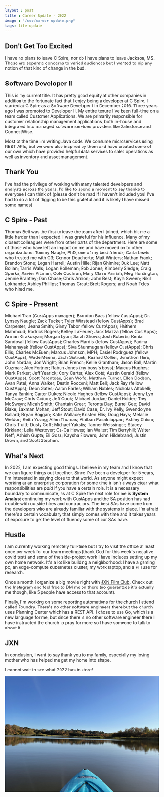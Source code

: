 ```yaml
---
layout : post
title : Career Update - 2022
image : "/seo/career-update.png"
tags: life-update
---
```


## Don't Get Too Excited

I have no plans to leave C Spire, nor do I have plans to leave Jackson, MS. These are separate concerns to varied audiences but I wanted to nip any notion of that kind of change in the bud.

## Software Developer II

This is my current title. It has pretty good equity at other companies in addition to the fortunate fact that I enjoy being a developer at C Spire. I started at C Spire as a Software Developer I in December 2016. Three years ago I was promoted to Developer II. My entire tenure I've been full-time on a team called Customer Applications. We are primarily responsible for customer relationship management applications, both in-house and integrated into managed software services providers like Salesforce and ConnectWise.

Most of the time I'm writing Java code. We consume microservices using REST APIs, but we were also inspired by them and have created some of our own which have provided helpful data services to sales operations as well as inventory and asset management.

## Thank You

I've had the privilege of working with many talented developers and analysts across the years. I'd like to spend a moment to say thanks to everyone I can think of (please don't be mad if I haven't included you! I've had to do a lot of digging to be this grateful and it is likely I have missed some names)  

## C Spire - Past

Thomas Bell was the first to leave the team after I joined, which hit me a little harder than I expected. I was grateful for his influence. Many of my closest colleagues were from other parts of the department. Here are some of those who have left an impact on me and have moved on to other organizations: Tommy Naugle, PhD, one of my best friends; Carla Lewis who trusted me with C3; Connor Dougherty; Matt Winters; Nathan Frank; Brandon Stone; Logan Harrell; Austin Hille; Rijan Ghimire; Duk Lee; Matt Bolian; Tarris Walls; Logan Holleman; Rob Jones; Kimberly Sledge; Craig Sparks; Xavier Pittman; Cole Cochran; Mary Claire Parrish; Meg Huntington; Jennie Brantley; Dan Chase; Chris Armon; John Best; Kayla Sween; Nikil Lokhande; Ashley Phillips; Thomas Grout; Brett Rogers; and Noah Toles who hired me.

## C Spire - Present

Michael Tran (CustApps manager); Brandon Baas (fellow CustApps); Dr. Lynsey Naugle; Zack Tucker; Tyler Winstead (fellow CustApps); Brad Carpenter; Jeana Smith; Ginny Tabor (fellow CustApps); Haithem Mahmoud; Rodrick Rogers; Kelley LaFleuer; Jack Mazza (fellow CustApps); Arman Kirakosyan; Morgan Lyon; Sarah Shows; Josh Roberts; Kenia Sandoval (fellow CustApps); Charles Mardis (fellow CustApps); Padma Mahanayak (fellow CustApps); Siva Shunmugam (fellow CustApps); Chris Ellis; Charles McEuen; Marcus Johnson, MPH; Dasiel Rodriguez (fellow CustApps); Wade Meena; Zach Sistrunk; Rashad Collier; Jonathon Hare; John Nordan; Jon Wright; Brian French; Kellie Grantham; Jason Ball; Martin Guzman; Alex Fortner; Rabun Jones (my boss's boss); Marcus Hughes; Mark Parker; Jeff Yearick; Cory Carter; Alex Coté; Austin Gerald (fellow CustApps); Scott Parenteau; Sean Wolfe; Matthew Turner; Ellen Dodson; Avan Patel; Anna Walker; Dustin Rocconi; Matt Bell; Jack Ray (fellow CustApps); Deon Gates; Aaron Earles; William Nobles; Nicholas Altobelli; Tanya Rankin; Carter Dukes; Nicole Hughes (fellow CustApps); Jenny Lyn McCraw; Chris Cotton; Jeff Cook; Michael Jordan; Daniel Holder; Trey McSweyn; Micah Smith; Chantain Greer; Teronta Day; Burrel Gee; David Blake; Laxman Mohan; Jeff Stout; David Case; Dr. Ivy Kelly; Gwendolyne Ballard; Bryan Boggan; Katie Wallace; Kristen Ellis; Doug Hays; Melanie Weldon; Keith Young; Allen Thomas; Athiban Panalniappan; Ashley Chism; Chris Truitt; Dusty Goff; Michael Yakstis; Tanner Weissinger; Stacey Kirkland; Lelia Westover; Ca-Ca Hewes; Ian Walter; Tim Berryhill; Walter Neff; Ashish Gupta; Eli Goss; Kaysha Flowers; John Hildebrand; Justin Brown; and Scott Stephan.

## What's Next

In 2022, I am expecting good things. I believe in my team and I know that we can figure things out together. Since I've been a developer for 5 years, I'm interested in staying close to that world. As anyone might expect working at an enterprise corporation for some time it isn't always clear what responsibilities are _paid_ if you have a certain role. It is a necessary boundary to communicate, as at C Spire the next role for me is **System Analyst** continuing my work with CustApps and the SA position has had trouble with outside hires and contractors. The best SAs have come from the developers who are already familiar with the systems in place. I'm afraid there's a certain vocabulary that simply comes with time and it takes years of exposure to get the level of fluency some of our SAs have.

## Hustle

I am currently working remotely full-time but I try to visit the office at least once per week for our team meetings (thank God for this week's negative covid test) and some of the side-project work I have includes setting up my own home network. It's a lot like building a neighborhood: I have a gaming pc, an edge-compute kubernetes cluster, my work laptop, and a Pi I use for research.

Once a month I organize a big movie night with [JXN Film Club](jxnfilm.club). Check out the [Instagram](instagram.com/jxnfilmclub) and feel free to DM me on there (no guarantees it's actually me though, like 5 people have access to that account).

Finally, I'm working on some reporting automations for the church I attend called Foundry. There's no other software engineers there but the church uses Planning Center which has a REST API. I chose to use Go, which is a new language for me, but since there is no other software engineer there I have instructed the church to pray for more so I have someone to talk to about it.

## JXN

In conclusion, I want to say thank you to my family, especially my loving mother who has helped me get my home into shape.

I cannot wait to see what 2022 has in store!

![Crystal Lake](/img/crystal-lake.jpeg)
